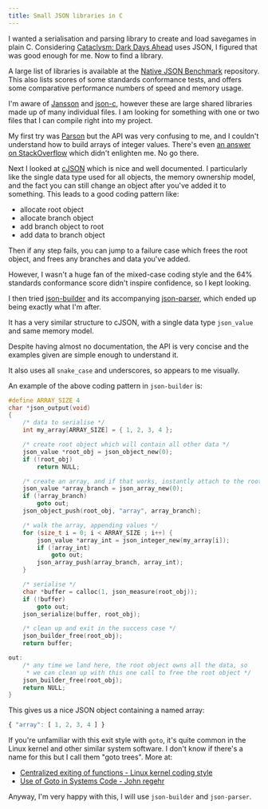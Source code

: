 ```yaml
---
title: Small JSON libraries in C
---
```


I wanted a serialisation and parsing library to create and load savegames in plain C. Considering [Cataclysm: Dark Days Ahead](https://cataclysmdda.org/) uses JSON, I figured that was good enough for me. Now to find a library.

A large list of libraries is available at the [Native JSON Benchmark](https://github.com/miloyip/nativejson-benchmark) repository. This also lists scores of some standards conformance tests, and offers some comparative performance numbers of speed and memory usage.

I'm aware of [Jansson](https://github.com/akheron/jansson) and [json-c](https://github.com/json-c/json-c), however these are large shared libraries made up of many individual files. I am looking for something with one or two files that I can compile right into my project.

My first try was [Parson](https://github.com/kgabis/parson) but the API was very confusing to me, and I couldn't understand how to build arrays of integer values. There's even [an answer on StackOverflow](https://stackoverflow.com/questions/49957648/how-to-construct-json-array-with-parson) which didn't enlighten me. No go there.

Next I looked at [cJSON](https://github.com/DaveGamble/cJSON) which is nice and well documented. I particularly like the single data type used for all objects, the memory ownership model, and the fact you can still change an object after you've added it to something. This leads to a good coding pattern like:

* allocate root object
* allocate branch object
* add branch object to root
* add data to branch object

Then if any step fails, you can jump to a failure case which frees the root object, and frees any branches and data you've added.

However, I wasn't a huge fan of the mixed-case coding style and the 64% standards conformance score didn't inspire confidence, so I kept looking.

I then tried [json-builder](https://github.com/json-parser/json-builder) and its accompanying [json-parser](https://github.com/json-parser/json-builder), which ended up being exactly what I'm after.

It has a very similar structure to cJSON, with a single data type `json_value` and same memory model.

Despite having almost no documentation, the API is very concise and the examples given are simple enough to understand it.

It also uses all `snake_case` and underscores, so appears to me visually.

An example of the above coding pattern in `json-builder` is:

```c
#define ARRAY_SIZE 4
char *json_output(void)
{
    /* data to serialise */
    int my_array[ARRAY_SIZE] = { 1, 2, 3, 4 };

    /* create root object which will contain all other data */
    json_value *root_obj = json_object_new(0);
    if (!root_obj)
        return NULL;

    /* create an array, and if that works, instantly attach to the root */
    json_value *array_branch = json_array_new(0);
    if (!array_branch)
        goto out;
    json_object_push(root_obj, "array", array_branch);

    /* walk the array, appending values */
    for (size_t i = 0; i < ARRAY_SIZE ; i++) {
        json_value *array_int = json_integer_new(my_array[i]);
        if (!array_int)
            goto out;
        json_array_push(array_branch, array_int);
    }

    /* serialise */
    char *buffer = calloc(1, json_measure(root_obj));
    if (!buffer)
        goto out;
    json_serialize(buffer, root_obj);

    /* clean up and exit in the success case */
    json_builder_free(root_obj);
    return buffer;

out:
    /* any time we land here, the root object owns all the data, so
     * we can clean up with this one call to free the root object */
    json_builder_free(root_obj);
    return NULL;
}
```

This gives us a nice JSON object containing a named array:

```js
{ "array": [ 1, 2, 3, 4 ] }
```

If you're unfamiliar with this exit style with `goto`, it's quite common in the Linux kernel and other similar system software. I don't know if there's a name for this but I call them "goto trees". More at:

* [Centralized exiting of functions - Linux kernel coding style](https://www.kernel.org/doc/html/latest/process/coding-style.html#centralized-exiting-of-functions)
* [Use of Goto in Systems Code - John regehr](https://blog.regehr.org/archives/894)

Anyway, I'm very happy with this, I will use `json-builder` and `json-parser`.

